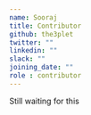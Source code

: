```yaml
---
name: Sooraj
title: Contributor
github: the3plet
twitter: ""
linkedin: ""
slack: ""
joining_date: ""
role : contributor
---
```


Still waiting for this

